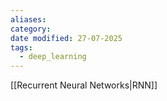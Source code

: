 ```yaml
---
aliases: 
category: 
date modified: 27-07-2025
tags:
  - deep_learning
---
```

[[Recurrent Neural Networks|RNN]]